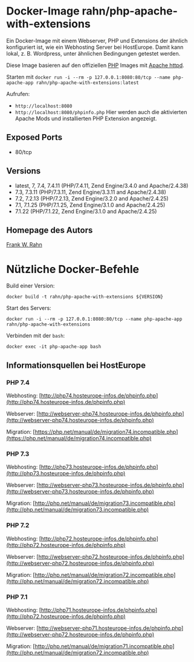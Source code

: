 # Docker-Image rahn/php-apache-with-extensions
Ein Docker-Image mit einem Webserver, PHP und Extensions der ähnlich konfiguriert ist, wie ein Webhosting 
Server bei HostEurope. Damit kann lokal, z. B. Wordpress, unter ähnlichen Bedingungen getestet werden.

Diese Image basieren auf den offiziellen [PHP](https://hub.docker.com/_/php) Images mit [Apache httpd](https://httpd.apache.org/).

Starten mit `docker run -i --rm -p 127.0.0.1:8080:80/tcp --name php-apache-app rahn/php-apache-with-extensions:latest`

Aufrufen:
* `http://localhost:8080`
* `http://localhost:8080/phpinfo.php` Hier werden auch die aktivierten Apache Mods und installierten PHP Extension angezeigt.

## Exposed Ports
* 80/tcp

## Versions
* latest, 7, 7.4, 7.4.11 (PHP/7.4.11, Zend Engine/3.4.0 and Apache/2.4.38)
* 7.3, 7.3.11 (PHP/7.3.11, Zend Engine/3.3.11 and Apache/2.4.38)
* 7.2, 7.2.13 (PHP/7.2.13, Zend Engine/3.2.0 and Apache/2.4.25) 
* 7.1, 7.1.25 (PHP/7.1.25, Zend Engine/3.1.0 and Apache/2.4.25)
* 7.1.22 (PHP/7.1.22, Zend Engine/3.1.0 and Apache/2.4.25)

## Homepage des Autors
[Frank W. Rahn](https://www.frank-rahn.de/)

# Nützliche Docker-Befehle
Build einer Version:

    docker build -t rahn/php-apache-with-extensions ${VERSION}

Start des Servers:

    docker run -i --rm -p 127.0.0.1:8080:80/tcp --name php-apache-app rahn/php-apache-with-extensions

Verbinden mit der `bash`:

    docker exec -it php-apache-app bash

## Informationsquellen bei HostEurope

### PHP 7.4
Webhosting: [http://php74.hosteurope-infos.de/phpinfo.php](http://php74.hosteurope-infos.de/phpinfo.php)

Webserver: [http://webserver-php74.hosteurope-infos.de/phpinfo.php](http://webserver-php74.hosteurope-infos.de/phpinfo.php)

Migration: [https://php.net/manual/de/migration74.incompatible.php](https://php.net/manual/de/migration74.incompatible.php)

### PHP 7.3
Webhosting: [http://php73.hosteurope-infos.de/phpinfo.php](http://php73.hosteurope-infos.de/phpinfo.php)

Webserver: [http://webserver-php73.hosteurope-infos.de/phpinfo.php](http://webserver-php73.hosteurope-infos.de/phpinfo.php)

Migration: [http://php.net/manual/de/migration73.incompatible.php](http://php.net/manual/de/migration73.incompatible.php)

### PHP 7.2
Webhosting: [http://php72.hosteurope-infos.de/phpinfo.php](http://php72.hosteurope-infos.de/phpinfo.php)

Webserver: [http://webserver-php72.hosteurope-infos.de/phpinfo.php](http://webserver-php72.hosteurope-infos.de/phpinfo.php)

Migration: [http://php.net/manual/de/migration72.incompatible.php](http://php.net/manual/de/migration72.incompatible.php)

### PHP 7.1
Webhosting: [http://php71.hosteurope-infos.de/phpinfo.php](http://php72.hosteurope-infos.de/phpinfo.php)

Webserver: [http://webserver-php71.hosteurope-infos.de/phpinfo.php](http://webserver-php72.hosteurope-infos.de/phpinfo.php)

Migration: [http://php.net/manual/de/migration71.incompatible.php](http://php.net/manual/de/migration72.incompatible.php)
